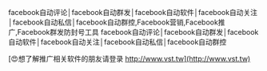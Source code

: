 facebook自动评论│facebook自动群发│facebook自动软件│facebook自动关注│facebook自动私信│facebook自动群控,Facebook营销,Facebook推广,Facebook群发防封号工具
facebook自动评论│facebook自动群发│facebook自动软件│facebook自动关注│facebook自动私信│facebook自动群控

[😍想了解推广相关软件的朋友请登录 http://www.vst.tw](http://www.vst.tw)



